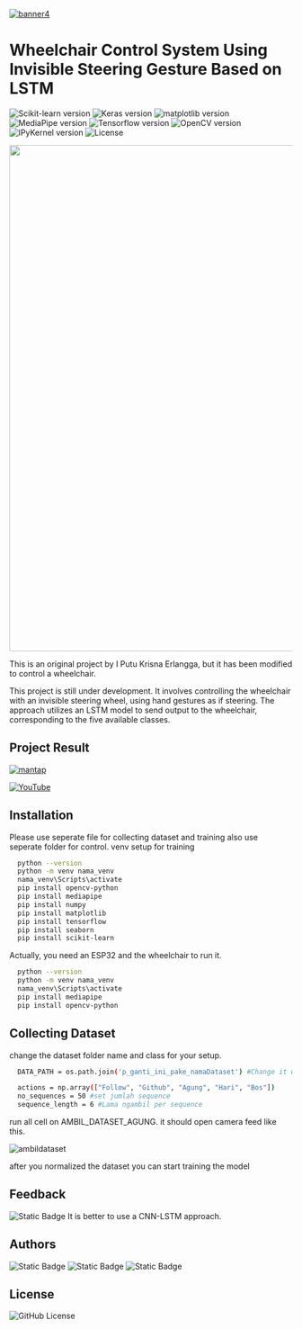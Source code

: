 [![banner4](banner4.png)](https://www.agungg.com/)

# Wheelchair Control System Using Invisible Steering Gesture Based on LSTM

![Scikit-learn version](https://img.shields.io/badge/scikitlearn-v1.5.1-black)
![Keras version](https://img.shields.io/badge/Keras-v3.5.0-purple)
![matplotlib version](https://img.shields.io/badge/matplotlib-v3.9.2-red)
![MediaPipe version](https://img.shields.io/badge/MediaPipe-v0.10.14-blue)
![Tensorflow version](https://img.shields.io/badge/Tensorflow-v2.10.1-orange)
![OpenCV version](https://img.shields.io/badge/OpenCV-v4.9.0.80-green)
![IPyKernel version](https://img.shields.io/badge/IPyKernel-v6.29.4-yellow)
![License](https://img.shields.io/badge/License-MIT-darkblue)

<img src="https://user-images.githubusercontent.com/74038190/212284100-561aa473-3905-4a80-b561-0d28506553ee.gif" width="900">

This is an original project by I Putu Krisna Erlangga, but it has been modified to control a wheelchair.

This project is still under development. It involves controlling the wheelchair with an invisible steering wheel, using hand gestures as if steering. The approach utilizes an LSTM model to send output to the wheelchair, corresponding to the five available classes.

## Project Result

[![mantap](https://github.com/user-attachments/assets/dad0701e-425c-4b3d-8604-a94cfa2fa1b4)](https://youtu.be/O69vtuBGGe4)

[![YouTube](https://img.shields.io/badge/YouTube-black?style=flat-square&logo=youtube)](https://youtu.be/O69vtuBGGe4)

## Installation

Please use seperate file for collecting dataset and training also use seperate folder for control. venv setup for training

```bash
  python --version
  python -m venv nama_venv
  nama_venv\Scripts\activate
  pip install opencv-python
  pip install mediapipe
  pip install numpy
  pip install matplotlib
  pip install tensorflow
  pip install seaborn
  pip install scikit-learn
```

Actually, you need an ESP32 and the wheelchair to run it.

```bash
  python --version
  python -m venv nama_venv
  nama_venv\Scripts\activate
  pip install mediapipe
  pip install opencv-python
```

## Collecting Dataset

change the dataset folder name and class for your setup. 

```bash
  DATA_PATH = os.path.join('p_ganti_ini_pake_namaDataset') #Change it with whatever you like

  actions = np.array(["Follow", "Github", "Agung", "Hari", "Bos"])
  no_sequences = 50 #set jumlah sequence
  sequence_length = 6 #Lama ngambil per sequence
```
run all cell on AMBIL_DATASET_AGUNG. it should open camera feed like this.

![ambildataset](https://github.com/user-attachments/assets/08da6c91-c6a7-4ab6-8016-f970053b7a83)

after you normalized the dataset you can start training the model

## Feedback

<img alt="Static Badge" src="https://img.shields.io/badge/krsx-black?style=social&logo=github&link=https%3A%2F%2Fgithub.com%2Fkrsx">
It is better to use a CNN-LSTM approach.


## Authors

<img alt="Static Badge" src="https://img.shields.io/badge/krsx-black?style=social&logo=github&link=https%3A%2F%2Fgithub.com%2Fkrsx">
<img alt="Static Badge" src="https://img.shields.io/badge/Naufal-black?style=social&logo=github&link=https%3A%2F%2Fgithub.com%2FKodokHamil">
<img alt="Static Badge" src="https://img.shields.io/badge/AgungHari-black?style=social&logo=github&link=https%3A%2F%2Fgithub.com%2FAgungHari">

## License

<img alt="GitHub License" src="https://img.shields.io/github/license/AgungHari/Wheelchair-Control-System-Using-Invisible-Steering-Gesture-Based-on-LSTM">

